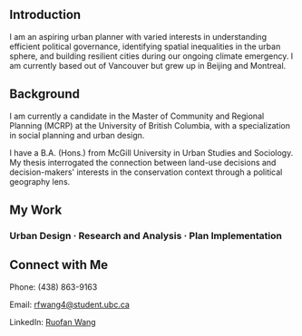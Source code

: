 ## Introduction

I am an aspiring urban planner with varied interests in understanding efficient political governance, identifying spatial inequalities in the urban sphere, and building resilient cities during our ongoing climate emergency. I am currently based out of Vancouver but grew up in Beijing and Montreal.

## Background

I am currently a candidate in the Master of Community and Regional Planning (MCRP) at the University of British Columbia, with a specialization in social planning and urban design.

I have a B.A. (Hons.) from McGill University in Urban Studies and Sociology. My thesis interrogated the connection between land-use decisions and decision-makers' interests in the conservation context through a political geography lens.

## My Work

### Urban Design · Research and Analysis · Plan Implementation

## Connect with Me

Phone: (438) 863-9163

Email: [rfwang4@student.ubc.ca](mailto:rfwang4@student.ubc.ca)

LinkedIn: [Ruofan Wang](https://www.linkedin.com/in/ruofan-wang-9a9b66175)
